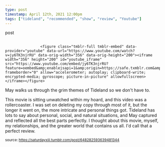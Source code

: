 ```yaml
---
type: post
timestamp: April 12th, 2021 12:00pm
tags: ["tideland", "recommended", "show", "review", "Youtube"]
---
```

post
##  ##
                    <figure class="tmblr-full tmblr-embed" data-provider="youtube" data-url="https://www.youtube.com/watch?v=jy6TK3njrRU" data-orig-width="356" data-orig-height="200"><iframe width="356" height="200" id="youtube_iframe" src="https://www.youtube.com/embed/jy6TK3njrRU?feature=oembed&amp;enablejsapi=1&amp;origin=https://safe.txmblr.com&amp;wmode=opaque" frameborder="0" allow="accelerometer; autoplay; clipboard-write; encrypted-media; gyroscope; picture-in-picture" allowfullscreen></iframe></figure>
May walks us through the grim themes of Tideland so we don't have to.

This movie is sitting unwatched within my hoard, and this video was a rollercoaster.  I was set on deleting my copy through most of it, but the longer it went on, the more intricate and personal things got.  Tideland has lots to say about personal, social, and natural situations, and May captured and reflected all the best parts perfectly.  I thought about this movie, myself, my relationships, and the greater world that contains us all.  I'd call that a perfect review.

                
                
                
                
                
                
                                
<small>source: https://saturdayxiii.tumblr.com/post/648282593639481344</small>